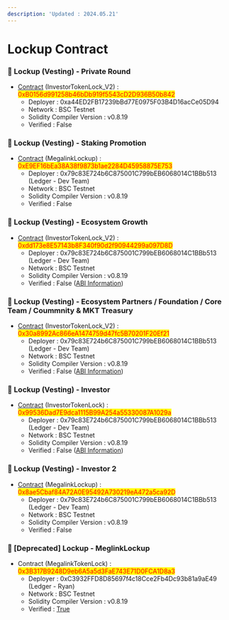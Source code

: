 ```yaml
---
description: 'Updated : 2024.05.21'
---
```


# Lockup Contract

### 📌 Lockup (Vesting) - Private Round <a href="#lockup-vesting-private-round" id="lockup-vesting-private-round"></a>

* [Contract](https://testnet.bscscan.com/address/0xB0156d991258b46bDb919f5543cD2D936B50b842) (InvestorTokenLock\_V2) : <mark style="color:red;">0xB0156d991258b46bDb919f5543cD2D936B50b842</mark>
  * Deployer : 0xa44ED2FB17239bBd77E0975F03B4D16acCe05D94
  * Network : BSC Testnet
  * Solidity Compiler Version : v0.8.19
  * Verified : False



### 📌 Lockup (Vesting) - Staking Promotion

* [Contract](https://testnet.bscscan.com/address/0xE9EF16bEa38A38f9873b1ae2284D45958875E753) (MegalinkLockup) : <mark style="color:red;">0xE9EF16bEa38A38f9873b1ae2284D45958875E753</mark>
  * Deployer : 0x79c83E724b6C875001C799bEB6068014C1BBb513 (Ledger - Dev Team)
  * Network : BSC Testnet
  * Solidity Compiler Version : v0.8.19
  * Verified : False&#x20;



### 📌 Lockup (Vesting) - Ecosystem Growth

* [Contract](https://testnet.bscscan.com/address/0xdd173e8E57143b8F340f90d2f90944299a097D8D) (InvestorTokenLock\_V2) : <mark style="color:red;">0xdd173e8E57143b8F340f90d2f90944299a097D8D</mark>
  * Deployer : 0x79c83E724b6C875001C799bEB6068014C1BBb513 (Ledger - Dev Team)
  * Network : BSC Testnet
  * Solidity Compiler Version : v0.8.19
  * Verified : False ([ABI Information](https://mantisco.atlassian.net/wiki/spaces/BLOCKCHAIN/pages/428376865/CV+Contract+ABI))



### 📌 Lockup (Vesting) - Ecosystem Partners / Foundation / Core Team / Coummnity & MKT Treasury

* [Contract](https://testnet.bscscan.com/address/0x30a8992Ac866eA1474759d47fc5B70201F20Ef21) (InvestorTokenLock\_V2) : <mark style="color:red;">0x30a8992Ac866eA1474759d47fc5B70201F20Ef21</mark>
  * Deployer : 0x79c83E724b6C875001C799bEB6068014C1BBb513 (Ledger - Dev Team)
  * Network : BSC Testnet
  * Solidity Compiler Version : v0.8.19
  * Verified : False ([ABI Information](https://mantisco.atlassian.net/wiki/spaces/BLOCKCHAIN/pages/428376865/CV+Contract+ABI))



### 📌 Lockup (Vesting) - Investor

* [Contract](https://testnet.bscscan.com/address/0x99536Dad7E9dca1115B99A254a55330087A1029a) (InvestorTokenLock) : <mark style="color:red;">0x99536Dad7E9dca1115B99A254a55330087A1029a</mark>
  * Deployer :  0x79c83E724b6C875001C799bEB6068014C1BBb513 (Ledger - Dev Team)
  * Network : BSC Testnet
  * Solidity Compiler Version : v0.8.19
  * Verified : False ([ABI Information](https://mantisco.atlassian.net/wiki/spaces/BLOCKCHAIN/pages/428376865/CV+Contract+ABI))



### 📌 Lockup (Vesting) - Investor 2

* [Contract](https://testnet.bscscan.com/address/0x8ae5Cbaf84A72A0E95492A730219eA472a5ca92D) (MegalinkLockup) : <mark style="color:red;">0x8ae5Cbaf84A72A0E95492A730219eA472a5ca92D</mark>
  * Deployer : 0x79c83E724b6C875001C799bEB6068014C1BBb513 (Ledger - Dev Team)
  * Network : BSC Testnet
  * Solidity Compiler Version : v0.8.19
  * Verified : False&#x20;



### 📌 \[Deprecated] Lockup - MeglinkLockup

* Contract (MegalinkTokenLock) : <mark style="color:red;">0x3B317B9248D9eb6A5a5d3FaE743E71D0FCA1D8a3</mark>
  * Deployer : 0xC3932FFD8D85697f4c18Cce2Fb4Dc93b81a9aE49 (Ledger - Ryan)
  * Network : BSC Testnet
  * Solidity Compiler Version : v0.8.19
  * Verified : [True](https://testnet.bscscan.com/address/0x3B317B9248D9eb6A5a5d3FaE743E71D0FCA1D8a3#code)

